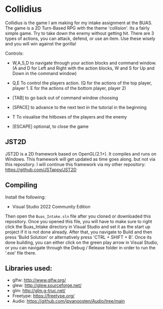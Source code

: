 Collidius
====

Collidius is the game I am making for my intake assignment at the BUAS. The game is a 2D Turn-Based RPG with the theme 'collision'. Its a fairly simple game. Try to take down the enemy without getting hit. There are 3 types of actions, you can attack, defend, or use an item. Use these wisely and you will win against the gorilla!

Controls:

- W,A,S,D to navigate through your action blocks and command window. (A and D for Left and Right with the action blocks, W and S for Up and Down in the command window)

- Q,E To control the players action. (Q for the actions of the top player, player 1. E for the actions of the bottom player, player 2)

- [TAB] to go back out of command window choosing

- [SPACE] to advance to the next text in the tutorial in the beginning

- T To visualise the hitboxes of the players and the enemy
  
- [ESCAPE] optional, to close the game

JST2D
---------
JST2D is a 2D framework based on OpenGL(2.1+). It compiles and runs on Windows. This framework will get updated as time goes along. but not via this repository. I will continue this framework via my other repository: <https://github.com/JSTappy/JST2D>

Compiling
---------

Install the following:

- Visual Studio 2022 Community Edition

Then open the `Buas_Intake.sln` file after you cloned or downloaded this repository. Once you opened this file, you will have to make sure to right click the Buas_Intake directory in Visual Studio and set it as the start up project if it is not done already. After that, you navigate to Build and then press 'Build Solution' or alternatively press 'CTRL + SHIFT + B'. Once its done building, you can either click on the green play arrow in Visual Studio, or you can navigate through the Debug / Release folder in order to run the '.exe' file there.

Libraries used:
---------

- glfw: <http://www.glfw.org/>
- glew: <http://glew.sourceforge.net/>
- glm: <http://glm.g-truc.net/>
- Freetype: <https://freetype.org/>
- Audio: <https://github.com/jpvanoosten/Audio/tree/main>

